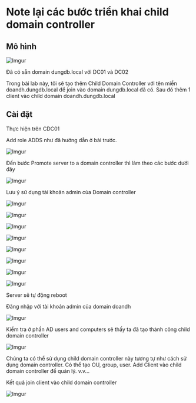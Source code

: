 # Note lại các bước triển khai child domain controller

## Mô hình

![Imgur](https://i.imgur.com/RvuiraA.png)

Đã có sẵn domain dungdb.local với DC01 và DC02

Trong bài lab này, tôi sẽ tạo thêm Child Domain Controller với tên miền doandh.dungdb.local để join vào domain dungdb.local đã có. Sau đó thêm 1 client vào child domain doandh.dungdb.local

## Cài đặt

Thực hiện trên CDC01

Add role ADDS như đã hướng dẫn ở bài trước.

![Imgur](https://i.imgur.com/B100CKc.png)

Đến bước Promote server to a domain controller thì làm theo các bước dưới đây

![Imgur](https://i.imgur.com/aWWKDpH.png)

Lưu ý sử dụng tài khoản admin của Domain controller

![Imgur](https://i.imgur.com/XzwjdMy.png)

![Imgur](https://i.imgur.com/2CgMSrx.png)

![Imgur](https://i.imgur.com/sNpUvX4.png)

![Imgur](https://i.imgur.com/qYR9729.png)

![Imgur](https://i.imgur.com/3qh6tRe.png)

![Imgur](https://i.imgur.com/85sBy2L.png)

![Imgur](https://i.imgur.com/OhKVZ2Q.png)

![Imgur](https://i.imgur.com/A69GW6x.png)

Server sẽ tự động reboot

Đăng nhập với tài khoản admin của domain doandh

![Imgur](https://i.imgur.com/hIvI32O.png)

Kiểm tra ở phần AD users and computers sẽ thấy ta đã tạo thành công child domain controller

![Imgur](https://i.imgur.com/n77Xju0.png)

Chúng ta có thể sử dụng child domain controller này tương tự như cách sử dụng domain controller. Có thể tạo OU, group, user. Add Client vào child domain controller để quản lý. v.v...

Kết quả join client vào child domain controller

![Imgur](https://i.imgur.com/YVq3XQh.png)